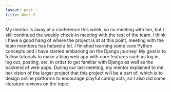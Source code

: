 ```yaml
---
layout: post
title: Week 2
---
```

My mentor is away at a conference this week, so no meeting with her, but I still continued the weekly check-in meeting with the rest of the team. I think I have a good hang of where the project is at at this point, meeting with the team members has helped a lot. I finished learning some core Python concepts and I have started embarking on the Django journey! My goal is to follow tutorials to make a blog web app with core features such as log in, log out, posting, etc. in order to get familiar with Django as well as the backend of web apps. During our last meeting, my mentor explained to me her vision of the larger project that this project will be a part of, which is to design online platforms to encourage playful caring acts, so I also did some literature reviews on the topic. 
